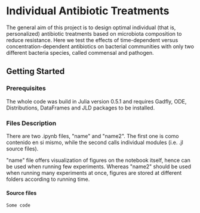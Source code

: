 # Individual Antibiotic Treatments

The general aim of this project is to design optimal individual (that is, personalized) antibiotic treatments based on microbiota composition to reduce resistance. Here we test the effects of time-dependent versus concentration-dependent antibiotics on bacterial communities with only two different bacteria species, called commensal and pathogen.

## Getting Started

### Prerequisites

The whole code was build in Julia version 0.5.1 and requires Gadfly, ODE, Distributions, DataFrames and JLD packages to be installed. 

### Files Description

There are two .ipynb files, "name" and "name2". The first one is como contenido en si mismo, while the second calls individual modules (i.e. .jl source files).

"name" file offers visualization of figures on the notebook itself, hence can be used when running few experiments. Whereas "name2" should be used when running many experiments at once, figures are stored at different folders according to running time.

#### Source files





```
Some code
```

